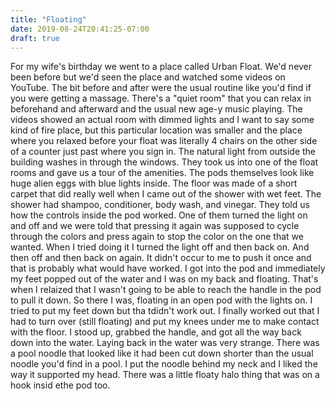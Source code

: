 ```yaml
---
title: "Floating"
date: 2019-08-24T20:41:25-07:00
draft: true
---
```


For my wife's birthday we went to a place called Urban Float.
We'd never been before but we'd seen the place and watched some videos on YouTube.
The bit before and after were the usual routine like you'd find if you were getting a massage.
There's a "quiet room" that you can relax in beforehand and afterward and the usual new age-y music playing.
The videos showed an actual room with dimmed lights and I want to say some kind of fire place, but this particular location was smaller and the place where you relaxed before your float was literally 4 chairs on the other side of a counter just past where you sign in.
The natural light from outside the building washes in through the windows.
They took us into one of the float rooms and gave us a tour of the amenities.
The pods themselves look like huge alien eggs with blue lights inside.
The floor was made of a short carpet that did really well when I came out of the shower with wet feet.
The shower had shampoo, conditioner, body wash, and vinegar.
They told us how the controls inside the pod worked.
One of them turned the light on and off and we were told that pressing it again was supposed to cycle through the colors and press again to stop the color on the one that we wanted.
When I tried doing it I turned the light off and then back on.
And then off and then back on again.
It didn't occur to me to push it once and that is probably what would have worked.
I got into the pod and immediately my feet popped out of the water and I was on my back and floating.
That's when I relaized that I wasn't going to be able to reach the handle in the pod to pull it down.
So there I was, floating in an open pod with the lights on.
I tried to put my feet down but tha tdidn't work out.
I finally worked out that I had to turn over (still floating) and put my knees under me to make contact with the floor.
I stood up, grabbed the handle, and got all the way back down into the water.
Laying back in the water was very strange.
There was a pool noodle that looked like it had been cut down shorter than the usual noodle you'd find in a pool.
I put the noodle behind my neck and I liked the way it supported my head.
There was a little floaty halo thing that was on a hook insid ethe pod too.
